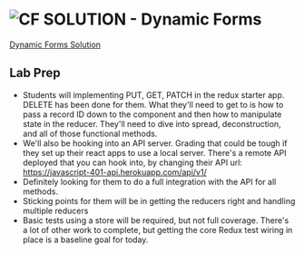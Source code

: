 ![CF](http://i.imgur.com/7v5ASc8.png) SOLUTION - Dynamic Forms
==============================================================

[Dynamic Forms Solution](https://codesandbox.io/s/3x4llr063q)

## Lab Prep
* Students will implementing PUT, GET, PATCH in the redux starter app. DELETE has been done for them.  What they'll need to get to is how to pass a record ID down to the <Record> component and then how to manipulate state in the reducer. They'll need to dive into spread, deconstruction, and all of those functional methods.
* We'll also be hooking into an API server. Grading that could be tough if they set up their react apps to use a local server. There's a remote API deployed that you can hook into, by changing their API url: https://javascript-401-api.herokuapp.com/api/v1/
* Definitely looking for them to do a full integration with the API for all methods.
* Sticking points for them will be in getting the reducers right and handling multiple reducers
* Basic tests using a store will be required, but not full coverage. There's a lot of other work to complete, but getting the core Redux test wiring in place is a baseline goal for today.
